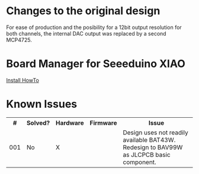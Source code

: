 <h1>Changes to the original design</h1>
<p>For ease of production and the posibility for a 12bit output resolution for both channels, the internal DAC output was replaced by a second MCP4725.</p>
<h1>Board Manager for Seeeduino XIAO</h1>
<a href="https://wiki.seeedstudio.com/Seeeduino-XIAO/#software">Install HowTo</a>
<h1>Known Issues</h1>
<table>
	<tr>
		<th>#</th>
		<th>Solved?</th>
		<th>Hardware</th>
		<th>Firmware</th>
		<th>Issue</th>
	</tr>
	<tr>
		<td>001</td>
		<td>No</td>
		<td>X</td>
		<td></td>
		<td>Design uses not readily available BAT43W. Redesign to BAV99W as JLCPCB basic component.</td>
	</tr>
</table>